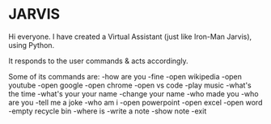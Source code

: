 # JARVIS
Hi everyone. I have created a Virtual Assistant (just like Iron-Man Jarvis), using Python.

It responds to the user commands & acts accordingly.

Some of its commands are: 
-how are you
-fine
-open wikipedia
-open youtube
-open google
-open chrome
-open vs code
-play music
-what's the time
-what's your your name 
-change your name
-who made you
-who are you
-tell me a joke
-who am i
-open powerpoint
-open excel
-open word
-empty recycle bin
-where is <location>
-write a note
 -show note
 -exit
